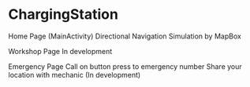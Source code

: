 # ChargingStation

Home Page (MainActivity)
Directional Navigation Simulation by MapBox

Workshop Page 
In development

Emergency Page
Call on button press to emergency number
Share your location with mechanic (In development)
